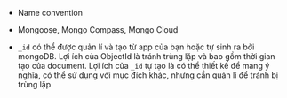 - Name convention
- Mongoose, Mongo Compass, Mongo Cloud

- `_id` có thể được quản lí và tạo từ app của bạn hoặc tự sinh ra bởi mongoDB. Lợi ích của ObjectId là tránh trùng lặp và bao gồm thời gian tạo của document. Lợi ích của `_id` tự tạo là có thể thiết kế để mang ý nghĩa, có thể sử dụng với mục đích khác, nhưng cần quản lí để tránh bị trùng lặp